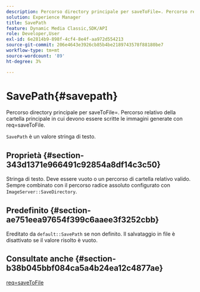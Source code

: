 ```yaml
---
description: Percorso directory principale per saveToFile=. Percorso relativo della cartella principale in cui devono essere scritte le immagini generate con req=saveToFile.
solution: Experience Manager
title: SavePath
feature: Dynamic Media Classic,SDK/API
role: Developer,User
exl-id: 6e2814b9-898f-4cf4-8e4f-aa972d554213
source-git-commit: 206e4643e3926cb85b4be2189743578f88180be7
workflow-type: tm+mt
source-wordcount: '89'
ht-degree: 3%

---
```


# SavePath{#savepath}

Percorso directory principale per saveToFile=. Percorso relativo della cartella principale in cui devono essere scritte le immagini generate con req=saveToFile.

`SavePath` è un valore stringa di testo.

## Proprietà {#section-343d1371e966491c92854a8df14c3c50}

Stringa di testo. Deve essere vuoto o un percorso di cartella relativo valido. Sempre combinato con il percorso radice assoluto configurato con `ImageServer::SaveDirectory`.

## Predefinito {#section-ae751eea97654f399c6aaee3f3252cbb}

Ereditato da `default::SavePath` se non definito. Il salvataggio in file è disattivato se il valore risolto è vuoto.

## Consultate anche {#section-b38b045bbf084ca5a4b24ea12c4877ae}

[req=saveToFile](../../../../../is-api/http-ref/image-serving-api-ref/c-http-protocol-reference/c-command-reference/r-req/r-req.md#reference-907cdb4a97034db7ad94695f25552e76)

